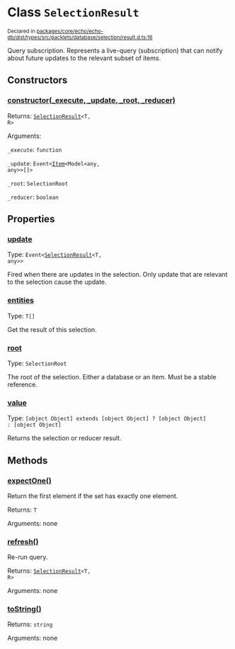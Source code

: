 # Class `SelectionResult`
<sub>Declared in [packages/core/echo/echo-db/dist/types/src/packlets/database/selection/result.d.ts:16]()</sub>


Query subscription.
Represents a live-query (subscription) that can notify about future updates to the relevant subset of items.

## Constructors
### [constructor(_execute, _update, _root, _reducer)]()


Returns: <code>[SelectionResult](/api/@dxos/react-client/classes/SelectionResult)&lt;T, R&gt;</code>

Arguments: 

`_execute`: <code>function</code>

`_update`: <code>Event&lt;[Item](/api/@dxos/react-client/classes/Item)&lt;Model&lt;any, any&gt;&gt;[]&gt;</code>

`_root`: <code>SelectionRoot</code>

`_reducer`: <code>boolean</code>

## Properties
### [update]()
Type: <code>Event&lt;[SelectionResult](/api/@dxos/react-client/classes/SelectionResult)&lt;T, any&gt;&gt;</code>

Fired when there are updates in the selection.
Only update that are relevant to the selection cause the update.
### [entities]()
Type: <code>T[]</code>

Get the result of this selection.
### [root]()
Type: <code>SelectionRoot</code>

The root of the selection. Either a database or an item. Must be a stable reference.
### [value]()
Type: <code>[object Object] extends [object Object] ? [object Object] : [object Object]</code>

Returns the selection or reducer result.

## Methods
### [expectOne()]()


Return the first element if the set has exactly one element.

Returns: <code>T</code>

Arguments: none
### [refresh()]()


Re-run query.

Returns: <code>[SelectionResult](/api/@dxos/react-client/classes/SelectionResult)&lt;T, R&gt;</code>

Arguments: none
### [toString()]()


Returns: <code>string</code>

Arguments: none